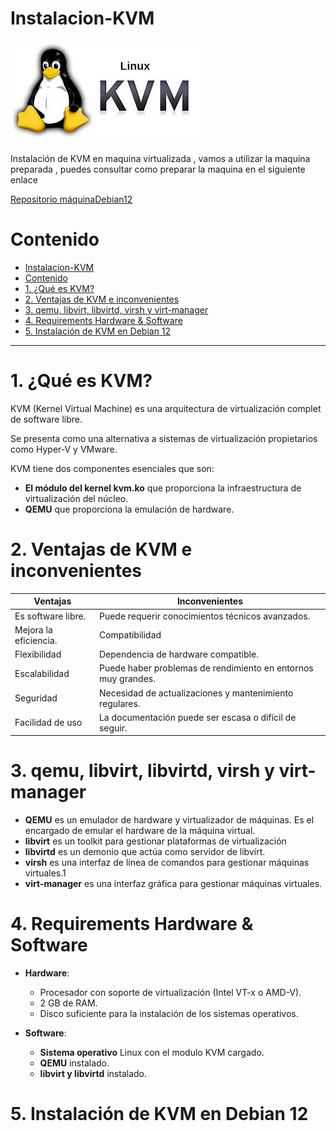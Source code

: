 # Instalacion-KVM


![kvm](descarga-1.png)

Instalación de KVM en maquina virtualizada , vamos a utilizar la maquina preparada , puedes consultar como preparar la maquina en el siguiente enlace 


[Repositorio máquinaDebian12](https://github.com/AdrianCE94/maquinaDebian12) <a href="https://github.com/AdrianCE94/maquinaDebian12" target="_blank"></a>





# Contenido
- [Instalacion-KVM](#instalacion-kvm)
- [Contenido](#contenido)
- [1. ¿Qué es KVM?](#1-qué-es-kvm)
- [2. Ventajas de KVM e inconvenientes](#2-ventajas-de-kvm-e-inconvenientes)
- [3. qemu, libvirt, libvirtd, virsh y virt-manager](#3-qemu-libvirt-libvirtd-virsh-y-virt-manager)
- [4. Requirements Hardware \& Software](#4-requirements-hardware--software)
- [5. Instalación de KVM en Debian 12](#5-instalación-de-kvm-en-debian-12)
---
# 1. ¿Qué es KVM?

KVM (Kernel Virtual Machine) es una arquitectura de virtualización complet de software libre.

Se presenta como una alternativa a sistemas de virtualización propietarios como Hyper-V y VMware. 

KVM tiene dos componentes esenciales que son:
- **El módulo del kernel kvm.ko** que proporciona la infraestructura de virtualización del núcleo.
- **QEMU** que proporciona la emulación de hardware.

# 2. Ventajas de KVM e inconvenientes

| **Ventajas**                   | **Inconvenientes**              |
|--------------------------------|---------------------------------|
| Es software libre.             | Puede requerir conocimientos técnicos avanzados. |
| Mejora la eficiencia.          | Compatibilidad|
| Flexibilidad                   | Dependencia de hardware compatible. |
| Escalabilidad                  | Puede haber problemas de rendimiento en entornos muy grandes. |
| Seguridad                      | Necesidad de actualizaciones y mantenimiento regulares. |
| Facilidad de uso               | La documentación puede ser escasa o difícil de seguir. |

# 3. qemu, libvirt, libvirtd, virsh y virt-manager

- **QEMU** es un emulador de hardware y virtualizador de máquinas. Es el encargado de emular el hardware de la máquina virtual.
- **libvirt** es un toolkit para gestionar plataformas de virtualización 
- **libvirtd** es un demonio que actúa como servidor de libvirt.
- **virsh** es una interfaz de línea de comandos para gestionar máquinas virtuales.1
- **virt-manager** es una interfaz gráfica para gestionar máquinas virtuales.


# 4. Requirements Hardware & Software

- **Hardware**:
  - Procesador con soporte de virtualización (Intel VT-x o AMD-V).
  - 2 GB de RAM.
  - Disco suficiente para la instalación de los sistemas operativos.

- **Software**:
  - **Sistema operativo** Linux con el modulo KVM cargado.
  - **QEMU** instalado.
  - **libvirt y libvirtd** instalado.

# 5. Instalación de KVM en Debian 12	

